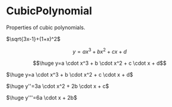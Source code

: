 # CubicPolynomial
Properties of cubic polynomials.

$\sqrt{3x-1}+(1+x)^2$

$$y=ax^3+bx^2+cx+d$$


```math
\huge y=a \cdot x^3 + b \cdot x^2 + c \cdot x + d
```

$\huge y=a \cdot x^3 + b \cdot x^2 + c \cdot x + d$

$\huge y''=3a \cdot x^2 + 2b \cdot x + c$

$\huge y'''=6a \cdot x + 2b$
